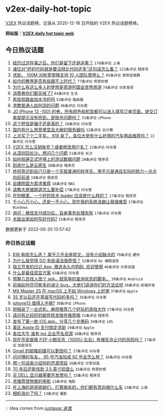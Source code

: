 # v2ex-daily-hot-topic

[V2EX](https://www.v2ex.com/) 热议话题榜，记录从 2020-12-18 日开始的 V2EX 热议话题榜单。

**网站版：[V2EX daily hot topic web](https://boojack.github.io/v2ex-daily-hot-topic-web/)**

## 今日热议话题

<!-- TODAY BEGIN -->

1. [经历过这件事之后，你们是留下还是逃离？](https://www.v2ex.com/t/856160) `178条评论` `上海`
1. [诸位对“好的代码就是要注释比代码还多”这句话怎么看？](https://www.v2ex.com/t/856135) `123条评论` `程序员`
1. [求助， 100M 对称宽带够支持 10 人团队使用么？](https://www.v2ex.com/t/856136) `85条评论` `宽带症候群`
1. [如今的教育是否有些跟不上时代？](https://www.v2ex.com/t/856196) `77条评论` `奇思妙想`
1. [为什么有这么多人的梦想是周游列国全世界旅游](https://www.v2ex.com/t/856166) `74条评论` `分享发现`
1. [消费券你们都买啥了?](https://www.v2ex.com/t/856122) `64条评论` `生活`
1. [有给软路由加水冷的吗](https://www.v2ex.com/t/856142) `53条评论` `路由器`
1. [求教普通人如何润的问题](https://www.v2ex.com/t/856261) `46条评论` `问与答`
1. [JD iPhone 13 -1001 的券，所有颜色和机型都可以进入填写订单页面，提交订单就提示没有抢到，是账号问题吗？](https://www.v2ex.com/t/856231) `31条评论` `iPhone`
1. [这个短信是骗子还是真的？](https://www.v2ex.com/t/856263) `26条评论` `问与答`
1. [国内有什么带宽便宜且大碗的服务器吗](https://www.v2ex.com/t/856248) `22条评论` `云计算`
1. [上次买了个二手车， 618 来了，各位大佬有什么好用的汽车用品推荐吗？](https://www.v2ex.com/t/856221) `22条评论` `问与答`
1. [V2EX 怎么注销账号？或者修改用户名？](https://www.v2ex.com/t/856182) `22条评论` `问与答`
1. [从深圳回长沙，想问几个问题](https://www.v2ex.com/t/856244) `21条评论` `长沙`
1. [如何规避正式环境上的测试数据问题](https://www.v2ex.com/t/856225) `20条评论` `程序员`
1. [到底什么是云原生](https://www.v2ex.com/t/856133) `20条评论` `程序员`
1. [终将意识到自己只是一个天赋普通的程序员，用平凡普通且实际的努力一点点向前前进](https://www.v2ex.com/t/856193) `19条评论` `程序员`
1. [自建网盘方案求推荐](https://www.v2ex.com/t/856257) `18条评论` `NAS`
1. [请教大佬被辞退怎么要补偿](https://www.v2ex.com/t/856253) `17条评论` `问与答`
1. [在你眼里，一个好的技术 leader 应该是什么样的？](https://www.v2ex.com/t/856239) `17条评论` `程序员`
1. [千小心万小心，还是一不小心，现在我的系统洁癖让我很难受](https://www.v2ex.com/t/856185) `17条评论` `Windows`
1. [询问：微信支付成功后，自身事务处理失败](https://www.v2ex.com/t/856158) `17条评论` `问与答`
1. [半路出家如何写好代码?](https://www.v2ex.com/t/856202) `15条评论` `程序员`

数据更新于 2022-05-30 13:57:42

<!-- TODAY END -->

### 昨日热议话题

<!-- YESTERDAY BEGIN -->

1. [618 电视怎么选？ 某乎几乎全是软文，没有介绍缺点的](https://www.v2ex.com/t/855997) `79条评论` `硬件`
1. [为什么我觉得 GO 有些语法很奇怪？](https://www.v2ex.com/t/855980) `52条评论` `Go 编程语言`
1. [独立开发的日记 App, 赠送永久内购码, 欢迎使用](https://www.v2ex.com/t/855988) `46条评论` `分享创造`
1. [什么是最佳双显方案](https://www.v2ex.com/t/855962) `43条评论` `问与答`
1. [预算几百找人改个 apk，就简单的查询状态的脚本。](https://www.v2ex.com/t/856011) `39条评论` `Android`
1. [前端如何尽可能多的减少 bug，大佬们讲讲你们的方法论呗](https://www.v2ex.com/t/855971) `38条评论` `前端开发`
1. [MX Master 2S 在 macOS 上不如 Windows 上好用](https://www.v2ex.com/t/856026) `37条评论` `Apple`
1. [35 岁以后还在基层写代码的多吗？](https://www.v2ex.com/t/856003) `35条评论` `问与答`
1. [iphone13 值得入手嘛?](https://www.v2ex.com/t/856014) `30条评论` `iPhone`
1. [刚租装了一台式机，麻烦推荐几个好玩的游戏大作](https://www.v2ex.com/t/856040) `27条评论` `问与答`
1. [请问有比较好的邮件转发服务推荐嘛](https://www.v2ex.com/t/855969) `21条评论` `程序员`
1. [发布了第一款 iOS app，分享几个兑换码](https://www.v2ex.com/t/856032) `19条评论` `iOS`
1. [美区 Apple ID 支付绑定求助](https://www.v2ex.com/t/856031) `19条评论` `Apple`
1. [各位大牛 谁有 ios 企业签名资源](https://www.v2ex.com/t/856067) `18条评论` `程序员`
1. [现在币安直接 P2P 小额买币（1000U 左右）有被反诈止付的风险吗？](https://www.v2ex.com/t/856058) `17条评论` `加密货币`
1. [Gmail 的邮箱前缀可以更改吗？](https://www.v2ex.com/t/855965) `17条评论` `问与答`
1. [问问懂的车友， 95 号汽油加成 92 号会怎么样？](https://www.v2ex.com/t/856098) `16条评论` `问与答`
1. [用一句话来介绍你的开源项目](https://www.v2ex.com/t/856083) `16条评论` `分享创造`
1. [70 年后还能找到 3.5 英寸软盘么](https://www.v2ex.com/t/856013) `15条评论` `奇思妙想`
1. [买 DELL 显示器需要开发票吗？](https://www.v2ex.com/t/855992) `15条评论` `程序员`
1. [求推荐怪物类的电影](https://www.v2ex.com/t/856072) `13条评论` `电影`
1. [在上海的哥哥姐姐们，打算搞车的，你们都有意向搞什么车](https://www.v2ex.com/t/856069) `13条评论` `上海`
1. [相机涨价了吗？](https://www.v2ex.com/t/856037) `13条评论` `摄影`

<!-- YESTERDAY END -->

---

💡 Idea comes from [justjavac 迷渡](https://github.com/justjavac/)

